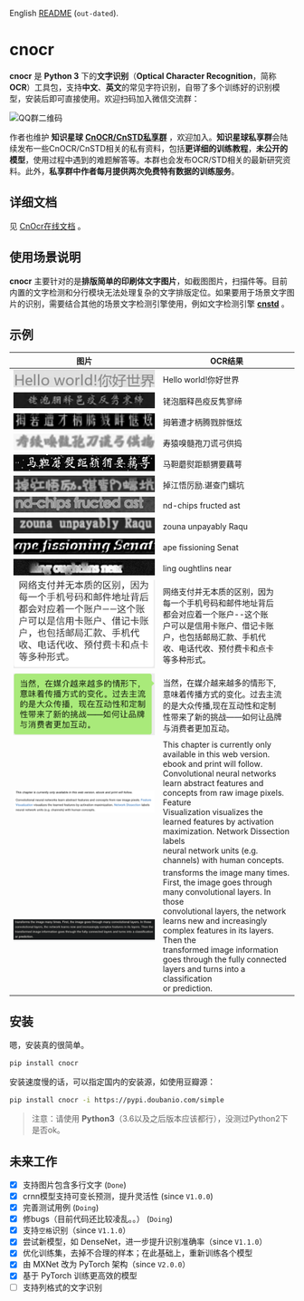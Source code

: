 English [README](./README_en.md) (`out-dated`).

# cnocr

**cnocr** 是 **Python 3** 下的**文字识别**（**Optical Character Recognition**，简称**OCR**）工具包，支持**中文**、**英文**的常见字符识别，自带了多个训练好的识别模型，安装后即可直接使用。欢迎扫码加入微信交流群：

![QQ群二维码](https://huggingface.co/datasets/breezedeus/cnocr-wx-qr-code/resolve/main/wx-qr-code.JPG)

作者也维护 **知识星球** [**CnOCR/CnSTD私享群**](https://t.zsxq.com/FEYZRJQ) ，欢迎加入。**知识星球私享群**会陆续发布一些CnOCR/CnSTD相关的私有资料，包括**更详细的训练教程**，**未公开的模型**，使用过程中遇到的难题解答等。本群也会发布OCR/STD相关的最新研究资料。此外，**私享群中作者每月提供两次免费特有数据的训练服务**。

## 详细文档

见 [CnOcr在线文档](https://cnocr.readthedocs.io/) 。

## 使用场景说明

**cnocr** 主要针对的是**排版简单的印刷体文字图片**，如截图图片，扫描件等。目前内置的文字检测和分行模块无法处理复杂的文字排版定位。如果要用于场景文字图片的识别，需要结合其他的场景文字检测引擎使用，例如文字检测引擎 **[cnstd](https://github.com/breezedeus/cnstd)** 。

## 示例

| 图片                                                                                | OCR结果                                                                                                                                                                                                                                                                                                                                                                     |
| --------------------------------------------------------------------------------- | ------------------------------------------------------------------------------------------------------------------------------------------------------------------------------------------------------------------------------------------------------------------------------------------------------------------------------------------------------------------------- |
| ![docs/examples/helloworld.jpg](./docs/examples/helloworld.jpg)                   | Hello world!你好世界                                                                                                                                                                                                                                                                                                                                                          |
| ![docs/examples/chn-00199989.jpg](./docs/examples/chn-00199989.jpg)               | 铑泡胭释邑疫反隽寥缔                                                                                                                                                                                                                                                                                                                                                                |
| ![docs/examples/chn-00199980.jpg](./docs/examples/chn-00199980.jpg)               | 拇箬遭才柄腾戮胖惬炫                                                                                                                                                                                                                                                                                                                                                                |
| ![docs/examples/chn-00199984.jpg](./docs/examples/chn-00199984.jpg)               | 寿猿嗅髓孢刀谎弓供捣                                                                                                                                                                                                                                                                                                                                                                |
| ![docs/examples/chn-00199985.jpg](./docs/examples/chn-00199985.jpg)               | 马靼蘑熨距额猬要藕萼                                                                                                                                                                                                                                                                                                                                                                |
| ![docs/examples/chn-00199981.jpg](./docs/examples/chn-00199981.jpg)               | 掉江悟厉励.谌查门蠕坑                                                                                                                                                                                                                                                                                                                                                               |
| ![docs/examples/00199975.jpg](./docs/examples/00199975.jpg)                       | nd-chips fructed ast                                                                                                                                                                                                                                                                                                                                                      |
| ![docs/examples/00199978.jpg](./docs/examples/00199978.jpg)                       | zouna unpayably Raqu                                                                                                                                                                                                                                                                                                                                                      |
| ![docs/examples/00199979.jpg](./docs/examples/00199979.jpg)                       | ape fissioning Senat                                                                                                                                                                                                                                                                                                                                                      |
| ![docs/examples/00199971.jpg](./docs/examples/00199971.jpg)                       | ling oughtlins near                                                                                                                                                                                                                                                                                                                                                       |
| ![docs/examples/multi-line_cn1.png](./docs/examples/multi-line_cn1.png)           | 网络支付并无本质的区别，因为<br />每一个手机号码和邮件地址背后<br />都会对应着一个账户--这个账<br />户可以是信用卡账户、借记卡账<br />户，也包括邮局汇款、手机代<br />收、电话代收、预付费卡和点卡<br />等多种形式。                                                                                                                                                                                                                                             |
| ![docs/examples/multi-line_cn2.png](./docs/examples/multi-line_cn2.png)           | 当然，在媒介越来越多的情形下,<br />意味着传播方式的变化。过去主流<br />的是大众传播,现在互动性和定制<br />性带来了新的挑战——如何让品牌<br />与消费者更加互动。                                                                                                                                                                                                                                                                             |
| ![docs/examples/multi-line_en_white.png](./docs/examples/multi-line_en_white.png) | This chapter is currently only available in this web version. ebook and print will follow.<br />Convolutional neural networks learn abstract features and concepts from raw image pixels. Feature<br />Visualization visualizes the learned features by activation maximization. Network Dissection labels<br />neural network units (e.g. channels) with human concepts. |
| ![docs/examples/multi-line_en_black.png](./docs/examples/multi-line_en_black.png) | transforms the image many times. First, the image goes through many convolutional layers. In those<br />convolutional layers, the network learns new and increasingly complex features in its layers. Then the <br />transformed image information goes through the fully connected layers and turns into a classification<br />or prediction.                            |

## 安装

嗯，安装真的很简单。

```bash
pip install cnocr
```

安装速度慢的话，可以指定国内的安装源，如使用豆瓣源：

```bash
pip install cnocr -i https://pypi.doubanio.com/simple
```

> 注意：请使用 **Python3**（3.6以及之后版本应该都行），没测过Python2下是否ok。

## 未来工作

* [x] 支持图片包含多行文字 (`Done`)
* [x] crnn模型支持可变长预测，提升灵活性 (since `V1.0.0`)
* [x] 完善测试用例 (`Doing`)
* [x] 修bugs（目前代码还比较凌乱。。） (`Doing`)
* [x] 支持`空格`识别（since `V1.1.0`）
* [x] 尝试新模型，如 DenseNet，进一步提升识别准确率（since `V1.1.0`）
* [x] 优化训练集，去掉不合理的样本；在此基础上，重新训练各个模型
* [x] 由 MXNet 改为 PyTorch 架构（since `V2.0.0`）
* [x] 基于 PyTorch 训练更高效的模型
* [ ] 支持列格式的文字识别
